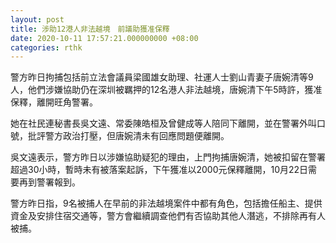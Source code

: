 ```yaml
---
layout: post
title: 涉助12港人非法越境　前議助獲准保釋
date: 2020-10-11 17:57:21.000000000 +08:00
categories: rthk
---
```


警方昨日拘捕包括前立法會議員梁國雄女助理、社運人士劉山青妻子唐婉清等9人，他們涉嫌協助仍在深圳被羈押的12名港人非法越境，唐婉清下午5時許，獲准保釋，離開旺角警署。

她在社民連秘書長吳文遠、常委陳皓桓及曾健成等人陪同下離開，並在警署外叫口號，批評警方政治打壓，但唐婉清未有回應問題便離開。

吳文遠表示，警方昨日以涉嫌協助疑犯的理由，上門拘捕唐婉清，她被扣留在警署超過30小時，暫時未有被落案起訴，下午獲准以2000元保釋離開，10月22日需要再到警署報到。

警方昨日指，9名被捕人在早前的非法越境案件中都有角色，包括擔任船主、提供資金及安排住宿交通等，警方會繼續調查他們有否協助其他人潛逃，不排除再有人被捕。
